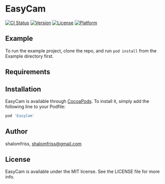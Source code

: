 # EasyCam

[![CI Status](http://img.shields.io/travis/shalomfriss/EasyCam.svg?style=flat)](https://travis-ci.org/shalomfriss/EasyCam)
[![Version](https://img.shields.io/cocoapods/v/EasyCam.svg?style=flat)](http://cocoapods.org/pods/EasyCam)
[![License](https://img.shields.io/cocoapods/l/EasyCam.svg?style=flat)](http://cocoapods.org/pods/EasyCam)
[![Platform](https://img.shields.io/cocoapods/p/EasyCam.svg?style=flat)](http://cocoapods.org/pods/EasyCam)

## Example

To run the example project, clone the repo, and run `pod install` from the Example directory first.

## Requirements

## Installation

EasyCam is available through [CocoaPods](http://cocoapods.org). To install
it, simply add the following line to your Podfile:

```ruby
pod 'EasyCam'
```

## Author

shalomfriss, shalomfriss@gmail.com

## License

EasyCam is available under the MIT license. See the LICENSE file for more info.
